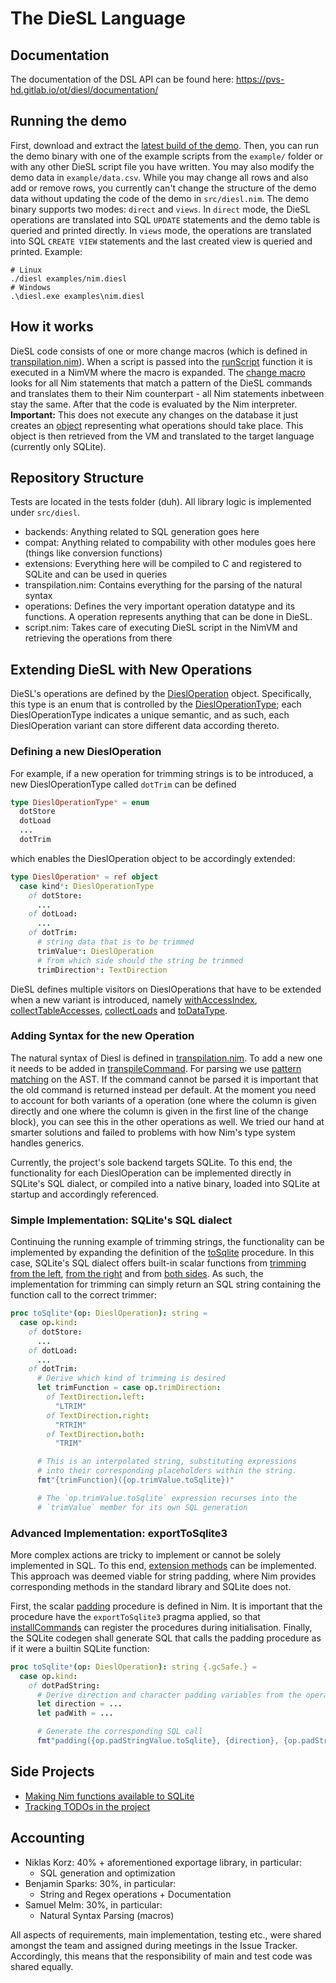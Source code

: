 # The DieSL Language

## Documentation
The documentation of the DSL API can be found here: https://pvs-hd.gitlab.io/ot/diesl/documentation/

## Running the demo

First, download and extract the [latest build of the demo](https://gitlab.com/pvs-hd/ot/diesl/-/jobs/artifacts/develop/download?job=build%20demo).
Then, you can run the demo binary with one of the example scripts from the `example/` folder or with any other DieSL script file you have written.
You may also modify the demo data in `example/data.csv`.
While you may change all rows and also add or remove rows, you currently can't change the structure of the demo data without updating the code of the demo in `src/diesl.nim`.
The demo binary supports two modes: `direct` and `views`.
In `direct` mode, the DieSL operations are translated into SQL `UPDATE` statements and the demo table is queried and printed directly.
In `views` mode, the operations are translated into SQL `CREATE VIEW` statements and the last created view is queried and printed.
Example:

```
# Linux
./diesl examples/nim.diesl
# Windows
.\diesl.exe examples\nim.diesl
```

## How it works

DieSL code consists of one or more change macros (which is defined in [transpilation.nim](src/diesl/syntax/transpilation.nim)). When a script is passed into the [runScript](src/diesl/script.nim#L127) function it is executed in a NimVM where the macro is expanded. The [change macro](src/diesl/syntax/transpilation.nim#L304) looks for all Nim statements that match a pattern of the DieSL commands and translates them to their Nim counterpart - all Nim statements inbetween stay the same. After that the code is evaluated by the Nim interpreter. __Important:__ This does not execute any changes on the database it just creates an [object](src/diesl/operations/base.nim#L16) representing what operations should take place. This object is then retrieved from the VM and translated to the target language (currently only SQLite).

## Repository Structure

Tests are located in the tests folder (duh). All library logic is implemented under `src/diesl`.

- backends: Anything related to SQL generation goes here
- compat: Anything related to compability with other modules goes here (things like conversion functions)
- extensions: Everything here will be compiled to C and registered to SQLite and can be used in queries
- transpilation.nim: Contains everything for the parsing of the natural syntax
- operations: Defines the very important operation datatype and its functions. A operation represents anything that can be done in DieSL.
- script.nim: Takes care of executing DieSL script in the NimVM and retrieving the operations from there

## Extending DieSL with New Operations

DieSL's operations are defined by the [DieslOperation](src/diesl/operations/types.nim#L49) object.
Specifically, this type is an enum that is controlled by the [DieslOperationType](src/diesl/operations/types.nim#L6); each DieslOperationType indicates a unique semantic, and as such, each DieslOperation variant can store different data according thereto.


### Defining a new DieslOperation

For example, if a new operation for trimming strings is to be introduced, a new DieslOperationType called `dotTrim` can be defined

```nim
type DieslOperationType* = enum
  dotStore
  dotLoad
  ...
  dotTrim
```

which enables the DieslOperation object to be accordingly extended:
```nim
type DieslOperation* = ref object
  case kind*: DieslOperationType
    of dotStore:
      ...
    of dotLoad:
      ...
    of dotTrim:
      # string data that is to be trimmed
      trimValue*: DieslOperation
      # from which side should the string be trimmed
      trimDirection*: TextDirection
```

DieSL defines multiple visitors on DieslOperations that have to be extended when a new variant is introduced, namely [withAccessIndex](src/diesl/operations/accessindex.nim#L5), [collectTableAccesses](src/diesl/operations/boundaries.nim#L5), [collectLoads](src/diesl/operations/optimizations.nim#L8) and [toDataType](src/diesl/operations/types.nim#L122).


### Adding Syntax for the new Operation

The natural syntax of Diesl is defined in [transpilation.nim](src/diesl/syntax/transpilation.nim). To add a new one it needs to be added in [transpileCommand](src/diesl/syntax/transpilation.nim#L263). For parsing we use [pattern matching](https://nim-lang.github.io/fusion/src/fusion/matching.html) on the AST. If the command cannot be parsed it is important that the old command is returned instead per default. At the moment you need to account for both variants of a operation (one where the column is given directly and one where the column is given in the first line of the change block), you can see this in the other operations as well. We tried our hand at smarter solutions and failed to problems with how Nim's type system handles generics.

Currently, the project's sole backend targets SQLite.
To this end, the functionality for each DieslOperation can be implemented directly in SQLite's SQL dialect, or compiled into a native binary, loaded into SQLite at startup and accordingly referenced.

### Simple Implementation: SQLite's SQL dialect

Continuing the running example of trimming strings, the functionality can be implemented by expanding the definition of the [toSqlite](src/diesl/backends/sqlite.nim#L12) procedure.
In this case, SQLite's SQL dialect offers built-in scalar functions from [trimming from the left](https://www.sqlite.org/lang_corefunc.html#ltrim), [from the right](https://www.sqlite.org/lang_corefunc.html#rtrim) and from [both sides](https://www.sqlite.org/lang_corefunc.html#trim).
As such, the implementation for trimming can simply return an SQL string containing the function call to the correct trimmer:

```nim
proc toSqlite*(op: DieslOperation): string =
  case op.kind:
    of dotStore:
      ...
    of dotLoad:
      ...
    of dotTrim:
      # Derive which kind of trimming is desired
      let trimFunction = case op.trimDirection:
        of TextDirection.left:
          "LTRIM"
        of TextDirection.right:
          "RTRIM"
        of TextDirection.both:
          "TRIM"

      # This is an interpolated string, substituting expressions
      # into their corresponding placeholders within the string.
      fmt"{trimFunction}({op.trimValue.toSqlite})"

      # The `op.trimValue.toSqlite` expression recurses into the
      # `trimValue` member for its own SQL generation
```


### Advanced Implementation: exportToSqlite3

More complex actions are tricky to implement or cannot be solely implemented in SQL.
To this end, [extension methods](src/diesl/extensions/sqlite.nim) can be implemented.
This approach was deemed viable for string padding, where Nim provides corresponding methods in the standard library and SQLite does not.

First, the scalar [padding](src/diesl/extensions/sqlite.nim#26) procedure is defined in Nim.
It is important that the procedure have the `exportToSqlite3` pragma applied, so that [installCommands](src/diesl/extensions/sqlite.nim#8) can register the procedures during initialisation.
Finally, the SQLite codegen shall generate SQL that calls the padding procedure as if it were a builtin SQLite function:

```nim
proc toSqlite*(op: DieslOperation): string {.gcSafe.} =
  case op.kind:
    of dotPadString:
      # Derive direction and character padding variables from the operation
      let direction = ...
      let padWith = ...

      # Generate the corresponding SQL call
      fmt"padding({op.padStringValue.toSqlite}, {direction}, {op.padStringCount}, {padWith})"
```


## Side Projects

- [Making Nim functions available to SQLite](https://github.com/niklaskorz/nim-exporttosqlite3/)
- [Tracking TODOs in the project](https://github.com/preslavmihaylov/todocheck/pull/160)



## Accounting

* Niklas Korz: 40% + aforementioned exportage library, in particular:
  * SQL generation and optimization
* Benjamin Sparks: 30%, in particular:
  * String and Regex operations + Documentation
* Samuel Melm: 30%, in particular:
  * Natural Syntax Parsing (macros)

All aspects of requirements, main implementation, testing etc., were shared amongst the team and assigned during meetings in the Issue Tracker.
Accordingly, this means that the responsibility of main and test code was shared equally.
